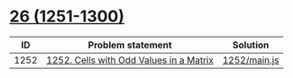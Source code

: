 # [26 (1251-1300)](https://leetcode.com/problemset/all/#page-26)


| ID   | Problem statement                                                                                           | Solution                     |
|------|-------------------------------------------------------------------------------------------------------------|------------------------------|
| 1252 | [1252. Cells with Odd Values in a Matrix](https://leetcode.com/problems/cells-with-odd-values-in-a-matrix/) | [1252/main.js](1252/main.js) |


